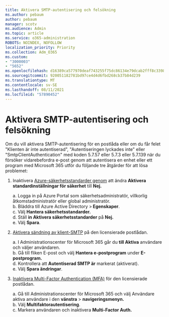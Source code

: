 ```yaml
---
title: Aktivera SMTP-autentisering och felsökning
ms.author: pebaum
author: pebaum
manager: scotv
ms.audience: Admin
ms.topic: article
ms.service: o365-administration
ROBOTS: NOINDEX, NOFOLLOW
localization_priority: Priority
ms.collection: Adm_O365
ms.custom:
- "3000003"
- "5652"
ms.openlocfilehash: d16389ca577970deaf743255f75dc86134e79dcab2fff8c33987532fc7ee1105
ms.sourcegitcommit: 920051182781bd97ce4d4d6fbd268cb37b84d239
ms.translationtype: MT
ms.contentlocale: sv-SE
ms.lasthandoff: 08/11/2021
ms.locfileid: "57890452"
---
```

# <a name="enable-smtp-authentication-and-troubleshooting"></a>Aktivera SMTP-autentisering och felsökning

Om du vill aktivera SMTP-autentisering för en postlåda eller om du får felet "Klienten är inte autentiserad", "Autentiseringen lyckades inte" eller "SmtpClientAuthentication" med koden 5.7.57 eller 5.7.3 eller 5.7.139 när du försöker vidarebefordra e-post genom att autentisera en enhet eller ett program med Microsoft 365 utför du följande tre åtgärder för att lösa problemet:

1. Inaktivera [Azure-säkerhetsstandarder genom](https://docs.microsoft.com/azure/active-directory/fundamentals/concept-fundamentals-security-defaults) att ändra **Aktivera standardinställningar för säkerhet** till **Nej.**

    a. Logga in på Azure Portal som säkerhetsadministratör, villkorlig åtkomstadministratör eller global administratör.<BR/>
    b. Bläddra till Azure Active Directory > **Egenskaper**.<BR/>
    c. Välj **Hantera säkerhetsstandarder.**<BR/>
    d. Ställ **in Aktivera säkerhetsstandarder** på **Nej.**<BR/>
    e. Välj **Spara**.

2. [Aktivera sändning av klient-SMTP](https://docs.microsoft.com/exchange/clients-and-mobile-in-exchange-online/authenticated-client-smtp-submission#enable-smtp-auth-for-specific-mailboxes) på den licensierade postlådan.

    a. I Administrationscenter för Microsoft 365 går du **till Aktiva** användare och väljer användaren.<BR/>
    b. Gå till fliken E-post och välj **Hantera e-postprogram** under **E-postprogram.**<BR/>
    d. Kontrollera att **Autentiserad SMTP är** markerat (aktiverat).<BR/>
    e. Välj **Spara ändringar**.<BR/>

3. [Inaktivera Multi-Factor Authentication (MFA)](https://docs.microsoft.com/microsoft-365/admin/security-and-compliance/set-up-multi-factor-authentication#turn-off-legacy-per-user-mfa) för den licensierade postlådan.

    a. Gå till Administrationscenter för Microsoft 365 och välj Användare aktiva användare i den **vänstra**  >  **navigeringsmenyn.**<BR/>
    b. Välj **Multifaktorautentisering**.<BR/>
    c. Markera användaren och inaktivera **Multi-Factor Auth.**<BR/>

